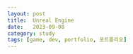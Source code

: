 ```yaml
---
layout: post
title:  Unreal Engine
date:   2023-09-08
category: study
tags: [game, dev, portfolio, 포트폴리오]
---
```

